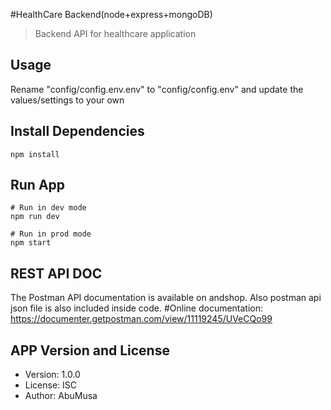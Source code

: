 #HealthCare Backend(node+express+mongoDB)


> Backend API for healthcare application

## Usage

Rename "config/config.env.env" to "config/config.env" and update the values/settings to your own

## Install Dependencies

```
npm install
```

## Run App

```
# Run in dev mode
npm run dev

# Run in prod mode
npm start
```

## REST API DOC

The Postman API documentation is available on andshop.
Also postman api json file is also included inside code.
#Online documentation: https://documenter.getpostman.com/view/11119245/UVeCQo99


## APP Version and License
- Version: 1.0.0
- License: ISC
- Author: AbuMusa
